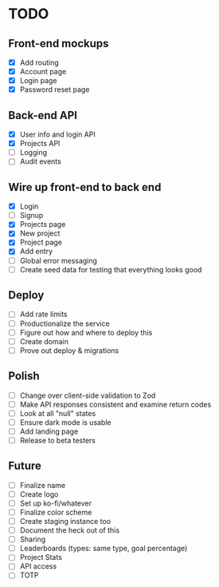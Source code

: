 # TODO

## Front-end mockups
- [X] Add routing
- [X] Account page
- [X] Login page
- [X] Password reset page

## Back-end API
- [X] User info and login API
- [X] Projects API
- [ ] Logging
- [ ] Audit events

## Wire up front-end to back end
- [X] Login
- [ ] Signup
- [X] Projects page
- [X] New project
- [X] Project page
- [X] Add entry
- [ ] Global error messaging
- [ ] Create seed data for testing that everything looks good

## Deploy
- [ ] Add rate limits
- [ ] Productionalize the service
- [ ] Figure out how and where to deploy this
- [ ] Create domain
- [ ] Prove out deploy & migrations

## Polish
- [ ] Change over client-side validation to Zod
- [ ] Make API responses consistent and examine return codes
- [ ] Look at all "null" states
- [ ] Ensure dark mode is usable
- [ ] Add landing page
- [ ] Release to beta testers

## Future
- [ ] Finalize name
- [ ] Create logo
- [ ] Set up ko-fi/whatever
- [ ] Finalize color scheme
- [ ] Create staging instance too
- [ ] Document the heck out of this
- [ ] Sharing
- [ ] Leaderboards (types: same type, goal percentage)
- [ ] Project Stats
- [ ] API access
- [ ] TOTP
